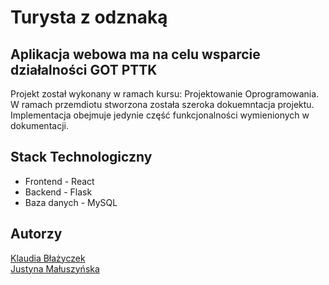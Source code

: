 # Turysta z odznaką
## Aplikacja webowa ma na celu wsparcie działalności GOT PTTK
Projekt został wykonany w ramach kursu: Projektowanie Oprogramowania. W ramach przemdiotu stworzona została szeroka dokuemntacja projektu. Implementacja obejmuje jedynie część funkcjonalności wymienionych w dokumentacji.
## Stack Technologiczny
* Frontend - React
* Backend - Flask
* Baza danych - MySQL

## Autorzy
[Klaudia Błażyczek](https://github.com/Vesperalin)<br />
[Justyna Małuszyńska](https://github.com/justyna-maluszynska)
